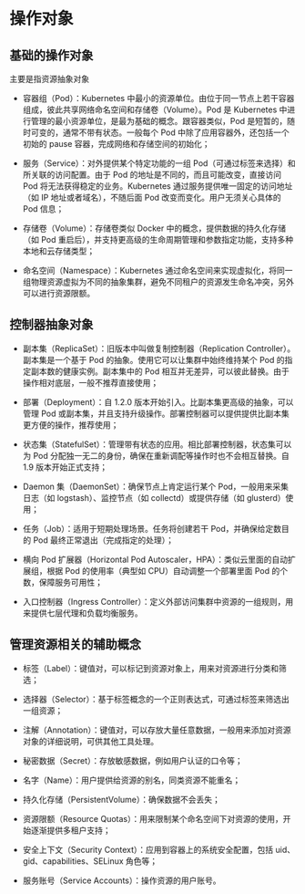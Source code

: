 # 操作对象

## 基础的操作对象

主要是指资源抽象对象

- 容器组（Pod）：Kubernetes 中最小的资源单位。由位于同一节点上若干容器组成，彼此共享网络命名空间和存储卷（Volume）。Pod 是 Kubernetes 中进行管理的最小资源单位，是最为基础的概念。跟容器类似，Pod 是短暂的，随时可变的，通常不带有状态。一般每个 Pod 中除了应用容器外，还包括一个初始的 pause 容器，完成网络和存储空间的初始化；

- 服务（Service）：对外提供某个特定功能的一组 Pod（可通过标签来选择）和所关联的访问配置。由于 Pod 的地址是不同的，而且可能改变，直接访问 Pod 将无法获得稳定的业务。Kubernetes 通过服务提供唯一固定的访问地址（如 IP 地址或者域名），不随后面 Pod 改变而变化。用户无须关心具体的 Pod 信息；

- 存储卷（Volume）：存储卷类似 Docker 中的概念，提供数据的持久化存储（如 Pod 重启后），并支持更高级的生命周期管理和参数指定功能，支持多种本地和云存储类型；

- 命名空间（Namespace）：Kubernetes 通过命名空间来实现虚拟化，将同一组物理资源虚拟为不同的抽象集群，避免不同租户的资源发生命名冲突，另外可以进行资源限额。

## 控制器抽象对象

- 副本集（ReplicaSet）：旧版本中叫做复制控制器（Replication Controller）。副本集是一个基于 Pod 的抽象。使用它可以让集群中始终维持某个 Pod 的指定副本数的健康实例。副本集中的 Pod 相互并无差异，可以彼此替换。由于操作相对底层，一般不推荐直接使用；

- 部署（Deployment）：自 1.2.0 版本开始引入。比副本集更高级的抽象，可以管理 Pod 或副本集，并且支持升级操作。部署控制器可以提供提供比副本集更方便的操作，推荐使用；

- 状态集（StatefulSet）：管理带有状态的应用。相比部署控制器，状态集可以为 Pod 分配独一无二的身份，确保在重新调配等操作时也不会相互替换。自 1.9 版本开始正式支持；

- Daemon 集（DaemonSet）：确保节点上肯定运行某个 Pod，一般用来采集日志（如 logstash）、监控节点（如 collectd）或提供存储（如 glusterd）使用；

- 任务（Job）：适用于短期处理场景。任务将创建若干 Pod，并确保给定数目的 Pod 最终正常退出（完成指定的处理）；

- 横向 Pod 扩展器（Horizontal Pod Autoscaler，HPA）：类似云里面的自动扩展组，根据 Pod 的使用率（典型如 CPU）自动调整一个部署里面 Pod 的个数，保障服务可用性；

- 入口控制器（Ingress Controller）：定义外部访问集群中资源的一组规则，用来提供七层代理和负载均衡服务。

## 管理资源相关的辅助概念

- 标签（Label）：键值对，可以标记到资源对象上，用来对资源进行分类和筛选；

- 选择器（Selector）：基于标签概念的一个正则表达式，可通过标签来筛选出一组资源；

- 注解（Annotation）：键值对，可以存放大量任意数据，一般用来添加对资源对象的详细说明，可供其他工具处理。

- 秘密数据（Secret）：存放敏感数据，例如用户认证的口令等；

- 名字（Name）：用户提供给资源的别名，同类资源不能重名；

- 持久化存储（PersistentVolume）：确保数据不会丢失；

- 资源限额（Resource Quotas）：用来限制某个命名空间下对资源的使用，开始逐渐提供多租户支持；

- 安全上下文（Security Context）：应用到容器上的系统安全配置，包括 uid、gid、capabilities、SELinux 角色等；

- 服务账号（Service Accounts）：操作资源的用户账号。
